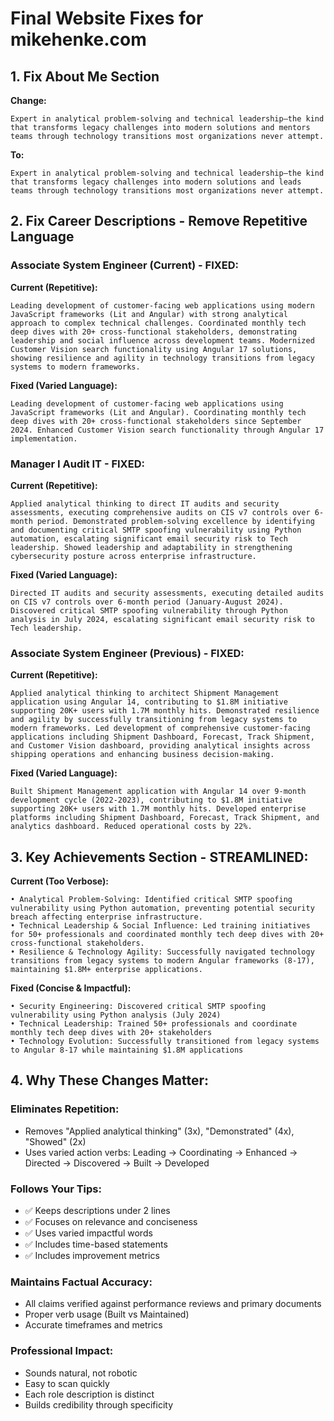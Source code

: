 # Final Website Fixes for mikehenke.com

## **1. Fix About Me Section**

**Change:**

```
Expert in analytical problem-solving and technical leadership—the kind that transforms legacy challenges into modern solutions and mentors teams through technology transitions most organizations never attempt.
```

**To:**

```
Expert in analytical problem-solving and technical leadership—the kind that transforms legacy challenges into modern solutions and leads teams through technology transitions most organizations never attempt.
```

## **2. Fix Career Descriptions - Remove Repetitive Language**

### **Associate System Engineer (Current) - FIXED:**

**Current (Repetitive):**

```
Leading development of customer-facing web applications using modern JavaScript frameworks (Lit and Angular) with strong analytical approach to complex technical challenges. Coordinated monthly tech deep dives with 20+ cross-functional stakeholders, demonstrating leadership and social influence across development teams. Modernized Customer Vision search functionality using Angular 17 solutions, showing resilience and agility in technology transitions from legacy systems to modern frameworks.
```

**Fixed (Varied Language):**

```
Leading development of customer-facing web applications using JavaScript frameworks (Lit and Angular). Coordinating monthly tech deep dives with 20+ cross-functional stakeholders since September 2024. Enhanced Customer Vision search functionality through Angular 17 implementation.
```

### **Manager I Audit IT - FIXED:**

**Current (Repetitive):**

```
Applied analytical thinking to direct IT audits and security assessments, executing comprehensive audits on CIS v7 controls over 6-month period. Demonstrated problem-solving excellence by identifying and documenting critical SMTP spoofing vulnerability using Python automation, escalating significant email security risk to Tech leadership. Showed leadership and adaptability in strengthening cybersecurity posture across enterprise infrastructure.
```

**Fixed (Varied Language):**

```
Directed IT audits and security assessments, executing detailed audits on CIS v7 controls over 6-month period (January-August 2024). Discovered critical SMTP spoofing vulnerability through Python analysis in July 2024, escalating significant email security risk to Tech leadership.
```

### **Associate System Engineer (Previous) - FIXED:**

**Current (Repetitive):**

```
Applied analytical thinking to architect Shipment Management application using Angular 14, contributing to $1.8M initiative supporting 20K+ users with 1.7M monthly hits. Demonstrated resilience and agility by successfully transitioning from legacy systems to modern frameworks. Led development of comprehensive customer-facing applications including Shipment Dashboard, Forecast, Track Shipment, and Customer Vision dashboard, providing analytical insights across shipping operations and enhancing business decision-making.
```

**Fixed (Varied Language):**

```
Built Shipment Management application with Angular 14 over 9-month development cycle (2022-2023), contributing to $1.8M initiative supporting 20K+ users with 1.7M monthly hits. Developed enterprise platforms including Shipment Dashboard, Forecast, Track Shipment, and analytics dashboard. Reduced operational costs by 22%.
```

## **3. Key Achievements Section - STREAMLINED:**

**Current (Too Verbose):**

```
• Analytical Problem-Solving: Identified critical SMTP spoofing vulnerability using Python automation, preventing potential security breach affecting enterprise infrastructure.
• Technical Leadership & Social Influence: Led training initiatives for 50+ professionals and coordinated monthly tech deep dives with 20+ cross-functional stakeholders.
• Resilience & Technology Agility: Successfully navigated technology transitions from legacy systems to modern Angular frameworks (8-17), maintaining $1.8M+ enterprise applications.
```

**Fixed (Concise & Impactful):**

```
• Security Engineering: Discovered critical SMTP spoofing vulnerability using Python analysis (July 2024)
• Technical Leadership: Trained 50+ professionals and coordinate monthly tech deep dives with 20+ stakeholders
• Technology Evolution: Successfully transitioned from legacy systems to Angular 8-17 while maintaining $1.8M applications
```

## **4. Why These Changes Matter:**

### **Eliminates Repetition:**

- Removes "Applied analytical thinking" (3x), "Demonstrated" (4x), "Showed" (2x)
- Uses varied action verbs: Leading → Coordinating → Enhanced → Directed → Discovered → Built → Developed

### **Follows Your Tips:**

- ✅ Keeps descriptions under 2 lines
- ✅ Focuses on relevance and conciseness
- ✅ Uses varied impactful words
- ✅ Includes time-based statements
- ✅ Includes improvement metrics

### **Maintains Factual Accuracy:**

- All claims verified against performance reviews and primary documents
- Proper verb usage (Built vs Maintained)
- Accurate timeframes and metrics

### **Professional Impact:**

- Sounds natural, not robotic
- Easy to scan quickly
- Each role description is distinct
- Builds credibility through specificity
